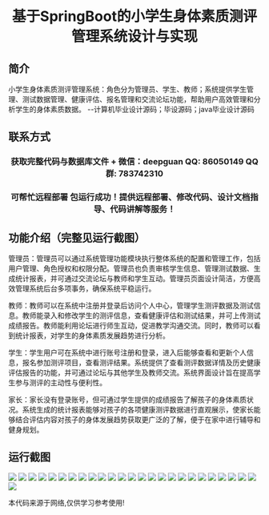 <p><h1 align="center">基于SpringBoot的小学生身体素质测评管理系统设计与实现</h1></p>

## 简介
小学生身体素质测评管理系统：角色分为管理员、学生、教师；系统提供学生管理、测试数据管理、健康评估、报名管理和交流论坛功能，帮助用户高效管理和分析学生的身体素质数据。    --计算机毕业设计源码；毕设源码；java毕业设计源码


## 联系方式
<p><h3 align="center">获取完整代码与数据库文件 + 微信：deepguan QQ: 86050149 QQ群: 783742310</h3></p>
<p><h3 align="center">可帮忙远程部署 包运行成功！提供远程部署、修改代码、设计文档指导、代码讲解等服务！</h3></p>

## 功能介绍（完整见运行截图）
管理员：管理员可以通过系统管理功能模块执行整体系统的配置和管理工作，包括用户管理、角色授权和权限分配。管理员也负责审核学生信息、管理测试数据、生成统计报表，并可通过交流论坛与教师和学生互动。管理员页面设计简洁，方便高效管理系统后台多项事务，确保系统平稳运行。

教师：教师可以在系统中注册并登录后访问个人中心，管理学生测评数据及测试信息。教师能录入和修改学生的测评信息，查看健康评估和测试结果，并可上传测试成绩报告。教师能利用论坛进行师生互动，促进教学沟通交流。同时，教师可以看到统计报表，对学生的身体素质发展趋势进行分析。

学生：学生用户可在系统中进行账号注册和登录，进入后能够查看和更新个人信息，报名参加测评项目，查看测评结果。系统提供了查看测评数据详情及历史健康评估报告的功能，并可通过论坛与其他学生及教师交流。系统界面设计旨在提高学生参与测评的主动性与便利性。

家长：家长没有登录账号，但可通过学生提供的成绩报告了解孩子的身体素质状况。系统生成的统计报表能够对孩子的各项健康测评数据进行直观展示，使家长能够结合评估内容对孩子的身体发展趋势获取更广泛的了解，便于在家中进行辅导和健身规划。


## 运行截图
![](https://bs-1329754181.cos.ap-shanghai.myqcloud.com/spring/PrimarySchoolPhysicalQualityAssessmentSystemDesignAndImplementation/img/001.jpg)
![](https://bs-1329754181.cos.ap-shanghai.myqcloud.com/spring/PrimarySchoolPhysicalQualityAssessmentSystemDesignAndImplementation/img/002.jpg)
![](https://bs-1329754181.cos.ap-shanghai.myqcloud.com/spring/PrimarySchoolPhysicalQualityAssessmentSystemDesignAndImplementation/img/003.jpg)
![](https://bs-1329754181.cos.ap-shanghai.myqcloud.com/spring/PrimarySchoolPhysicalQualityAssessmentSystemDesignAndImplementation/img/004.jpg)
![](https://bs-1329754181.cos.ap-shanghai.myqcloud.com/spring/PrimarySchoolPhysicalQualityAssessmentSystemDesignAndImplementation/img/005.jpg)
![](https://bs-1329754181.cos.ap-shanghai.myqcloud.com/spring/PrimarySchoolPhysicalQualityAssessmentSystemDesignAndImplementation/img/006.jpg)
![](https://bs-1329754181.cos.ap-shanghai.myqcloud.com/spring/PrimarySchoolPhysicalQualityAssessmentSystemDesignAndImplementation/img/007.jpg)
![](https://bs-1329754181.cos.ap-shanghai.myqcloud.com/spring/PrimarySchoolPhysicalQualityAssessmentSystemDesignAndImplementation/img/008.jpg)
![](https://bs-1329754181.cos.ap-shanghai.myqcloud.com/spring/PrimarySchoolPhysicalQualityAssessmentSystemDesignAndImplementation/img/009.jpg)
![](https://bs-1329754181.cos.ap-shanghai.myqcloud.com/spring/PrimarySchoolPhysicalQualityAssessmentSystemDesignAndImplementation/img/010.jpg)
![](https://bs-1329754181.cos.ap-shanghai.myqcloud.com/spring/PrimarySchoolPhysicalQualityAssessmentSystemDesignAndImplementation/img/011.jpg)
![](https://bs-1329754181.cos.ap-shanghai.myqcloud.com/spring/PrimarySchoolPhysicalQualityAssessmentSystemDesignAndImplementation/img/012.jpg)
![](https://bs-1329754181.cos.ap-shanghai.myqcloud.com/spring/PrimarySchoolPhysicalQualityAssessmentSystemDesignAndImplementation/img/013.jpg)
![](https://bs-1329754181.cos.ap-shanghai.myqcloud.com/spring/PrimarySchoolPhysicalQualityAssessmentSystemDesignAndImplementation/img/014.jpg)
![](https://bs-1329754181.cos.ap-shanghai.myqcloud.com/spring/PrimarySchoolPhysicalQualityAssessmentSystemDesignAndImplementation/img/015.jpg)
![](https://bs-1329754181.cos.ap-shanghai.myqcloud.com/spring/PrimarySchoolPhysicalQualityAssessmentSystemDesignAndImplementation/img/016.jpg)
![](https://bs-1329754181.cos.ap-shanghai.myqcloud.com/spring/PrimarySchoolPhysicalQualityAssessmentSystemDesignAndImplementation/img/017.jpg)
![](https://bs-1329754181.cos.ap-shanghai.myqcloud.com/spring/PrimarySchoolPhysicalQualityAssessmentSystemDesignAndImplementation/img/018.jpg)
![](https://bs-1329754181.cos.ap-shanghai.myqcloud.com/spring/PrimarySchoolPhysicalQualityAssessmentSystemDesignAndImplementation/img/019.jpg)
![](https://bs-1329754181.cos.ap-shanghai.myqcloud.com/spring/PrimarySchoolPhysicalQualityAssessmentSystemDesignAndImplementation/img/020.jpg)
![](https://bs-1329754181.cos.ap-shanghai.myqcloud.com/spring/PrimarySchoolPhysicalQualityAssessmentSystemDesignAndImplementation/img/021.jpg)
![](https://bs-1329754181.cos.ap-shanghai.myqcloud.com/spring/PrimarySchoolPhysicalQualityAssessmentSystemDesignAndImplementation/img/022.jpg)
![](https://bs-1329754181.cos.ap-shanghai.myqcloud.com/spring/PrimarySchoolPhysicalQualityAssessmentSystemDesignAndImplementation/img/023.jpg)
![](https://bs-1329754181.cos.ap-shanghai.myqcloud.com/spring/PrimarySchoolPhysicalQualityAssessmentSystemDesignAndImplementation/img/024.jpg)
![](https://bs-1329754181.cos.ap-shanghai.myqcloud.com/spring/PrimarySchoolPhysicalQualityAssessmentSystemDesignAndImplementation/img/025.jpg)
![](https://bs-1329754181.cos.ap-shanghai.myqcloud.com/spring/PrimarySchoolPhysicalQualityAssessmentSystemDesignAndImplementation/img/026.jpg)

<p>本代码来源于网络,仅供学习参考使用!</p>
